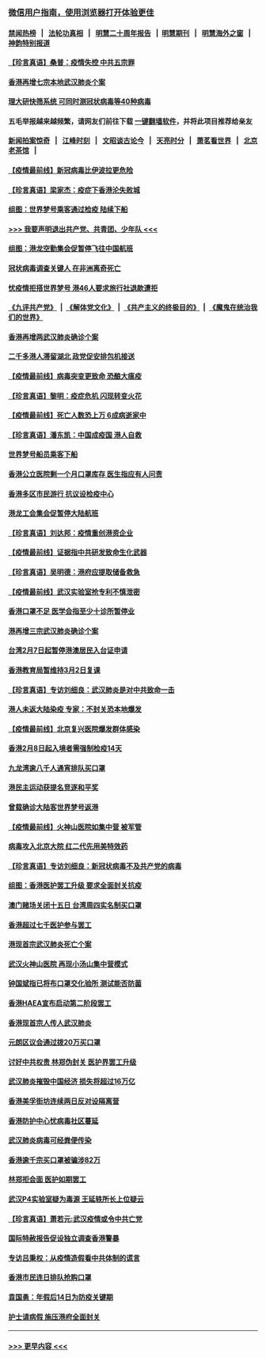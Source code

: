 ### [微信用户指南，使用浏览器打开体验更佳](https://github.com/gfw-breaker/banned-news1/blob/master/indexes/wechat-guide.md?t=0)
#### [禁闻热榜](热点新闻.md?t=0)  &nbsp;&nbsp;|&nbsp;&nbsp; [法轮功真相](https://github.com/gfw-breaker/truth/blob/master/README.md?t=0) &nbsp;&nbsp;|&nbsp;&nbsp; [明慧二十周年报告](https://github.com/gfw-breaker/mh-reports/blob/master/README.md?t=0) &nbsp;&nbsp;|&nbsp;&nbsp;[明慧期刊](https://github.com/gfw-breaker/mh-qikan) &nbsp;&nbsp;|&nbsp;&nbsp; [明慧海外之窗](https://github.com/gfw-breaker/mh-news/blob/master/README.md?t=0) &nbsp;&nbsp;|&nbsp;&nbsp; [神韵特别报道](https://github.com/gfw-breaker/mh-news/blob/master/shenyun.md?t=0)
#### [【珍言真语】桑普：疫情失控 中共五宗罪](../pages/nsc415/n11864157.md?t=02130633) 
#### [香港再增七宗本地武汉肺炎个案](../pages/nsc415/n11862405.md?t=02130633) 
#### [理大研快筛系统 可同时测冠状病毒等40种病毒](../pages/nsc415/n11862376.md?t=02130633) 
#### 五毛举报越来越频繁，请网友们前往下载 [一键翻墙软件](https://github.com/gfw-breaker/ssr-accounts)，并将此项目推荐给亲友
#### [新闻拍案惊奇](https://github.com/gfw-breaker/banned-news1/blob/master/pages/link4.md) &nbsp;&nbsp;|&nbsp;&nbsp; [江峰时刻](https://github.com/gfw-breaker/banned-news1/blob/master/pages/link4.md) &nbsp;&nbsp;|&nbsp;&nbsp; [文昭谈古论今](https://github.com/gfw-breaker/banned-news1/blob/master/pages/link4.md) &nbsp;&nbsp;|&nbsp;&nbsp; [天亮时分](https://github.com/gfw-breaker/banned-news1/blob/master/pages/link4.md) &nbsp;&nbsp;|&nbsp;&nbsp; [萧茗看世界](https://github.com/gfw-breaker/banned-news1/blob/master/pages/link4.md) &nbsp;&nbsp;|&nbsp;&nbsp; [北京老茶馆](https://github.com/gfw-breaker/banned-news1/blob/master/pages/link4.md) &nbsp;&nbsp;|&nbsp;&nbsp; 
#### [【疫情最前线】新冠病毒比伊波拉更危险](../pages/nsc415/n11862199.md?t=02130633) 
#### [【珍言真语】梁家杰：疫症下香港沦失败城](../pages/nsc415/n11861588.md?t=02130633) 
#### [组图：世界梦号乘客通过检疫 陆续下船](../pages/nsc415/n11858302.md?t=02130633) 
#### [>>> 我要声明退出共产党、共青团、少年队 <<<](https://github.com/begood0513/goodnews/blob/master/quit/letter.md) 
#### [组图：港龙空勤集会促暂停飞往中国航班](../pages/nsc415/n11858190.md?t=02130633) 
#### [冠状病毒调查关键人 在非洲离奇死亡](../pages/nsc415/n11859798.md?t=02130633) 
#### [忧疫情拒搭世界梦号 港46人要求旅行社退款遭拒](../pages/nsc415/n11859849.md?t=02130633) 
#### [《九评共产党》](https://github.com/begood0513/9ping.md/blob/master/README.md) &nbsp;|&nbsp; [《解体党文化》](../../../../jtdwh.md/blob/master/README.md)  &nbsp;|&nbsp; [《共产主义的终极目的》](../../../../gczydzjmd.md/blob/master/README.md) &nbsp;|&nbsp; [《魔鬼在统治我们的世界》](../../../../mgztzwmdsj.md/blob/master/README.md) 
#### [香港再增两武汉肺炎确诊个案](../pages/nsc415/n11859833.md?t=02130633) 
#### [二千多港人滞留湖北 政党促安排包机接送](../pages/nsc415/n11859831.md?t=02130633) 
#### [【疫情最前线】病毒突变更致命 恐酿大瘟疫](../pages/nsc415/n11859604.md?t=02130633) 
#### [【珍言真语】黎明：疫症危机 闪现转变火花](../pages/nsc415/n11859199.md?t=02130633) 
#### [【疫情最前线】死亡人数恐上万 6成病逝家中](../pages/nsc415/n11856687.md?t=02130633) 
#### [【珍言真语】潘东凯：中国成疫国 港人自救](../pages/nsc415/n11856962.md?t=02130633) 
#### [世界梦号船员乘客下船](../pages/nsc415/n11856883.md?t=02130633) 
#### [香港公立医院剩一个月口罩库存 医生指应有人问责](../pages/nsc415/n11856875.md?t=02130633) 
#### [香港多区市民游行 抗议设检疫中心](../pages/nsc415/n11856866.md?t=02130633) 
#### [港龙工会集会促暂停大陆航班](../pages/nsc415/n11856840.md?t=02130633) 
#### [【珍言真语】刘达邦：疫情重创港资企业](../pages/nsc415/n11854274.md?t=02130633) 
#### [【疫情最前线】证据指中共研发致命生化武器](../pages/nsc415/n11853087.md?t=02130633) 
#### [【珍言真语】吴明德：港府应提取储备救急](../pages/nsc415/n11852734.md?t=02130633) 
#### [【疫情最前线】武汉实验室抢专利不慎泄密](../pages/nsc415/n11850310.md?t=02130633) 
#### [香港口罩不足 医学会指至少十诊所暂停业](../pages/nsc415/n11850301.md?t=02130633) 
#### [港再增三宗武汉肺炎确诊个案](../pages/nsc415/n11850328.md?t=02130633) 
#### [台湾2月7日起暂停港澳居民入台证申请](../pages/nsc415/n11850304.md?t=02130633) 
#### [香港教育局暂维持3月2日复课](../pages/nsc415/n11850260.md?t=02130633) 
#### [【珍言真语】专访刘细良：武汉肺炎是对中共致命一击](../pages/nsc415/n11849934.md?t=02130633) 
#### [港人未返大陆染疫 专家：不封关恐本地爆发](../pages/nsc415/n11848021.md?t=02130633) 
#### [【疫情最前线】北京复兴医院爆发群体感染](../pages/nsc415/n11847626.md?t=02130633) 
#### [香港2月8日起入境者需强制检疫14天](../pages/nsc415/n11847658.md?t=02130633) 
#### [九龙湾逾八千人通宵排队买口罩](../pages/nsc415/n11847647.md?t=02130633) 
#### [港民主运动获提名竞逐和平奖](../pages/nsc415/n11847633.md?t=02130633) 
#### [曾载确诊大陆客世界梦号返港](../pages/nsc415/n11847608.md?t=02130633) 
#### [【疫情最前线】火神山医院如集中营 被军管](../pages/nsc415/n11847524.md?t=02130633) 
#### [病毒攻入北京大院 红二代先用美特效药](../pages/nsc415/n11847427.md?t=02130633) 
#### [【珍言真语】专访刘细良：新冠状病毒不及共产党的病毒](../pages/nsc415/n11847164.md?t=02130633) 
#### [组图：香港医护罢工升级 要求全面封关抗疫](../pages/nsc415/n11844107.md?t=02130633) 
#### [澳门赌场关闭十五日 台湾周四实名制买口罩](../pages/nsc415/n11845083.md?t=02130633) 
#### [香港超过七千医护参与罢工](../pages/nsc415/n11845051.md?t=02130633) 
#### [港现首宗武汉肺炎死亡个案](../pages/nsc415/n11844998.md?t=02130633) 
#### [武汉火神山医院 再现小汤山集中营模式](../pages/nsc415/n11844763.md?t=02130633) 
#### [钟国斌指已将布口罩交化验所 测试能否防菌](../pages/nsc415/n11842783.md?t=02130633) 
#### [香港HAEA宣布启动第二阶段罢工](../pages/nsc415/n11842723.md?t=02130633) 
#### [香港现首宗人传人武汉肺炎](../pages/nsc415/n11842766.md?t=02130633) 
#### [元朗区议会通过拨20万买口罩](../pages/nsc415/n11842754.md?t=02130633) 
#### [讨好中共权贵 林郑伪封关 医护界罢工升级](../pages/nsc415/n11842359.md?t=02130633) 
#### [武汉肺炎摧毁中国经济 损失将超过16万亿](../pages/nsc415/n11839723.md?t=02130633) 
#### [香港美孚街坊连续两日反对设隔离营](../pages/nsc415/n11839962.md?t=02130633) 
#### [香港防护中心忧病毒社区蔓延](../pages/nsc415/n11839933.md?t=02130633) 
#### [武汉肺炎病毒可经粪便传染](../pages/nsc415/n11839939.md?t=02130633) 
#### [香港逾千宗买口罩被骗涉82万](../pages/nsc415/n11839914.md?t=02130633) 
#### [林郑拒会面 医护如期罢工](../pages/nsc415/n11839892.md?t=02130633) 
#### [武汉P4实验室疑为毒源 王延轶所长上位疑云](../pages/nsc415/n11835543.md?t=02130633) 
#### [【珍言真语】萧若元:武汉疫情或令中共亡党](../pages/nsc415/n11829394.md?t=02130633) 
#### [国际特赦报告促设独立调查香港警暴](../pages/nsc415/n11833845.md?t=02130633) 
#### [专访吕秉权：从疫情造假看中共体制的谎言](../pages/nsc415/n11833813.md?t=02130633) 
#### [香港市民连日排队抢购口罩](../pages/nsc415/n11833794.md?t=02130633) 
#### [袁国勇：年假后14日为防疫关键期](../pages/nsc415/n11831088.md?t=02130633) 
#### [护士请病假 施压港府全面封关](../pages/nsc415/n11831030.md?t=02130633) 

----
#### [ >>> 更早内容 <<< ](../indexes/nsc415-earlier.md)
